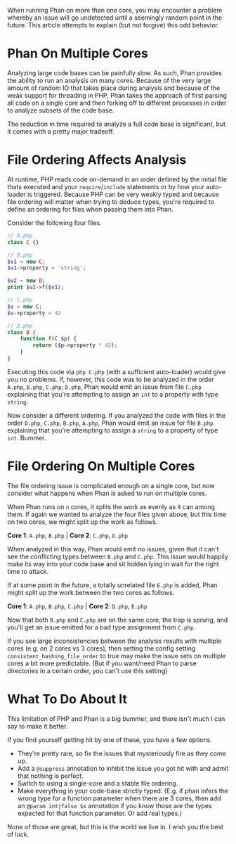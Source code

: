 When running Phan on more than one core, you may encounter a problem whereby an issue will go undetected until a seemingly random point in the future. This article attempts to explain (but not forgive) this odd behavior.

# Phan On Multiple Cores

Analyzing large code bases can be painfully slow. As such, Phan provides the ability to run an analysis on many cores. Because of the very large amount of random IO that takes place during analysis and because of the weak support for threading in PHP, Phan takes the approach of first parsing all code on a single core and then forking off to different processes in order to analyze subsets of the code base.

The reduction in time required to analyze a full code base is significant, but it comes with a pretty major tradeoff.

# File Ordering Affects Analysis

At runtime, PHP reads code on-demand in an order defined by the initial file thats executed and your `require`/`include` statements or by how your auto-loader is triggered. Because PHP can be very weakly typed and because file ordering will matter when trying to deduce types, you're required to define an ordering for files when passing them into Phan.

Consider the following four files.

```php
// A.php
class C {}
```

```php
// B.php
$v1 = new C;
$v1->property = 'string';

$v2 = new D;
print $v2->f($v1);
```

```php
// C.php
$v = new C;
$v->property = 42
```

```php
// D.php
class D {
    function f(C $p) {
        return ($p->property * 42);
    }
}
```

Executing this code via `php C.php` (with a sufficient auto-loader) would give you no problems. If, however, this code was to be analyzed in the order `A.php`, `B.php`, `C.php`, `D.php`, Phan would emit an issue from file `C.php` explaining that you're attempting to assign an `int` to a property with type `string`.

Now consider a different ordering. If you analyzed the code with files in the order `D.php`, `C.php`, `B.php`, `A.php`, Phan would emit an issue for file `B.php` explaining that you're attempting to assign a `string` to a property of type `int`. Bummer.

# File Ordering On Multiple Cores

The file ordering issue is complicated enough on a single core, but now consider what happens when Phan is asked to run on multiple cores.

When Phan runs on `n` cores, it splits the work as evenly as it can among them. If again we wanted to analyze the four files given above, but this time on two cores, we might split up the work as follows.

**Core 1**: `A.php`, `B.php` | **Core 2**: `C.php`, `D.php`

When analyzed in this way, Phan would emit no issues, given that it can't see the conflicting types between `B.php` and `C.php`. This issue would happily make its way into your code base and sit hidden lying in wait for the right time to attack.

If at some point in the future, a totally unrelated file `E.php` is added, Phan might split up the work between the two cores as follows.

**Core 1**: `A.php`, `B.php`, `C.php` | **Core 2**: `D.php`, `E.php`

Now that both `B.php` and `C.php` are on the same core, the trap is sprung, and you'll get an issue emitted for a bad type assignment from `C.php`.

If you see large inconsistencies between the analysis results with multiple cores (e.g. on 2 cores vs 3 cores),
then setting the config setting `consistent_hashing_file_order` to true
may make the issue sets on multiple cores a bit more predictable.
(But if you want/need Phan to parse directories in a certain order, you can't use this setting)

# What To Do About It

This limitation of PHP and Phan is a big bummer, and there isn't much I can say to make it better.

If you find yourself getting hit by one of these, you have a few options.

* They're pretty rare, so fix the issues that mysteriously fire as they come up.
* Add a `@suppress` annotation to inhibit the issue you got hit with and admit that nothing is perfect.
* Switch to using a single-core and a stable file ordering.
* Make everything in your code-base strictly typed.
  (E.g. if phan infers the wrong type for a function parameter when there are 3 cores,
   then add an `@param int|false $x` annotation if you know those are the types expected for that function parameter. Or add real types.)

None of those are great, but this is the world we live in. I wish you the best of luck.